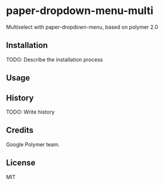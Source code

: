 # paper-dropdown-menu-multi
Multiselect with paper-dropdown-menu, based on polymer 2.0
## Installation
TODO: Describe the installation process
## Usage

## History
TODO: Write history
## Credits
Google Polymer team. 
## License
MIT